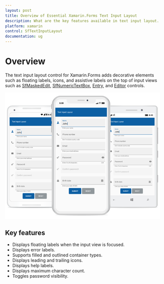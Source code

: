 ```yaml
---
layout: post
title: Overview of Essential Xamarin.Forms Text Input Layout
description: What are the key features available in text input layout.
platform: xamarin
control: SfTextInputLayout
documentation: ug
---
```


# Overview

The text input layout control for Xamarin.Forms adds decorative elements such as floating labels, icons, and assistive labels on the top of input views such as [SfMaskedEdit](https://www.syncfusion.com/xamarin-ui-controls/masked-input-text), [SfNumericTextBox](https://www.syncfusion.com/xamarin-ui-controls/numerictextbox), [Entry](https://docs.microsoft.com/en-us/xamarin/xamarin-forms/user-interface/text/entry), and [Editor](https://docs.microsoft.com/en-us/xamarin/xamarin-forms/user-interface/text/editor) controls.

![](Overview_images/inputlayout_forms.png)

## Key features
* Displays floating labels when the input view is focused.
* Displays error labels.
* Supports filled and outlined container types.
* Displays leading and trailing icons.
* Displays help labels.
* Displays maximum character count.
* Toggles password visibility.